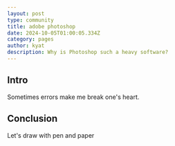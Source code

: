 ```yaml
---
layout: post
type: community
title: adobe photoshop
date: 2024-10-05T01:00:05.334Z
category: pages
author: kyat
description: Why is Photoshop such a heavy software?
---
```

## Intro

Sometimes errors make me break one's heart.

## Conclusion
Let's draw with pen and paper